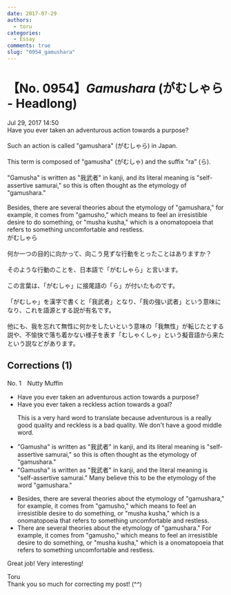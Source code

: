 ```yaml
---
date: 2017-07-29
authors:
  - toru
categories:
  - Essay
comments: true
slug: "0954_gamushara"
---
```


# 【No. 0954】<strong><em>Gamushara</strong></em> (がむしゃら - Headlong)
<div class="date">Jul 29, 2017 14:50</div>
<div id="post"><div id="body_show_ori">
Have you ever taken an adventurous action towards a purpose?<br/><br/>Such an action is called "gamushara" (がむしゃら) in Japan.<br/><br/>This term is composed of "gamusha" (がむしゃ) and the suffix "ra" (ら).<br/><br/>"Gamusha" is written as "我武者" in kanji, and its literal meaning is "self-assertive samurai," so this is often thought as the etymology of "gamushara."<br/><br/>Besides, there are several theories about the etymology of "gamushara," for example, it comes from "gamusho," which means to feel an irresistible desire to do something, or "musha kusha," which is a onomatopoeia that refers to something uncomfortable and restless.
</div></div>

<!-- more -->

<div id="post_ja"><div id="body_show_mo">
がむしゃら<br/><br/>何か一つの目的に向かって、向こう見ずな行動をとったことはありますか？<br/><br/>そのような行動のことを、日本語で「がむしゃら」と言います。<br/><br/>この言葉は、「がむしゃ」に接尾語の「ら」が付いたものです。<br/><br/>「がむしゃ」を漢字で書くと「我武者」となり、「我の強い武者」という意味になり、これを語源とする説が有名です。<br/><br/>他にも、我を忘れて無性に何かをしたいという意味の「我無性」が転じたとする説や、不愉快で落ち着かない様子を表す「むしゃくしゃ」という擬音語から来たという説などがあります。
</div></div>

## Corrections (1)
<div id="block"><div class="first_name"> No. 1　<span class="just_name">Nutty Muffin</span></div><div id="block2">
<ul class="correction_field">
<li class="incorrect">Have you ever taken an adventurous action towards a purpose?</li>
<li class="corrected correct">
Have you ever taken <span class="f_gray">a</span> <span class="f_gray">reckless </span>action towards a <span class="f_blue">goal</span>?
<p class="correction_comment">This is a very hard word to translate because adventurous is a really good quality and reckless is a bad quality. We don't have a good middle word.</p>
</li>
</ul>
<ul class="correction_field">
<li class="incorrect">"Gamusha" is written as "我武者" in kanji, and its literal meaning is "self-assertive samurai," so this is often thought as the etymology of "gamushara."</li>
<li class="corrected correct">
"Gamusha" is written as "我武者" in kanji, and <span class="f_blue">the</span> literal meaning is "self-assertive samurai<span class="f_blue">." Many believe this to be the</span> etymology of <span class="f_gray">the word</span> "gamushara."
</li>
</ul>
<ul class="correction_field">
<li class="incorrect">Besides, there are several theories about the etymology of "gamushara," for example, it comes from "gamusho," which means to feel an irresistible desire to do something, or "musha kusha," which is a onomatopoeia that refers to something uncomfortable and restless.</li>
<li class="corrected correct">
<span class="f_gray">T</span>here are several theories about the etymology of "gamushara<span class="f_red">.</span>" <span class="f_blue">F</span>or example, it comes from "gamusho," which means to feel an irresistible desire to do something, or "musha kusha," which is a onomatopoeia that refers to something uncomfortable and restless.
</li>
</ul>
<p class="comment_small">
 Great job! Very interesting!
</p>

</div><div class="name"><span class="just_name">Toru</span><br>
Thank you so much for correcting my post! (^^)
</div>
</div>
